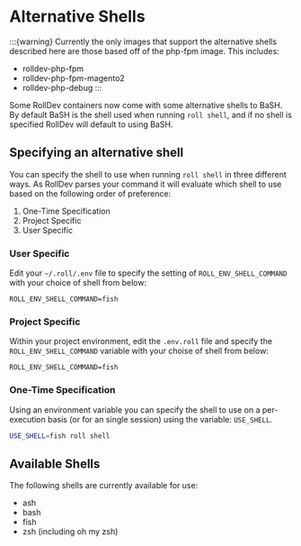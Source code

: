# Alternative Shells

:::{warning}
Currently the only images that support the alternative shells described here
are those based off of the php-fpm image. This includes:

 - rolldev-php-fpm
 - rolldev-php-fpm-magento2
 - rolldev-php-debug
:::

Some RollDev containers now come with some alternative shells to BaSH. By default
BaSH is the shell used when running `roll shell`, and if no shell is specified
RollDev will default to using BaSH.

## Specifying an alternative shell

You can specify the shell to use when running `roll shell` in three different
ways. As RollDev parses your command it will evaluate which shell to use based on
the following order of preference:

 1. One-Time Specification
 2. Project Specific
 3. User Specific

### User Specific

Edit your `~/.roll/.env` file to specify the setting of
`ROLL_ENV_SHELL_COMMAND` with your choice of shell from below:

```
ROLL_ENV_SHELL_COMMAND=fish
```

### Project Specific

Within your project environment, edit the `.env.roll` file and specify the
`ROLL_ENV_SHELL_COMMAND` variable with your choise of shell from below:

```
ROLL_ENV_SHELL_COMMAND=fish
```

### One-Time Specification

Using an environment variable you can specify the shell to use on a
per-execution basis (or for an single session) using the variable: `USE_SHELL`.

```bash
USE_SHELL=fish roll shell
```

## Available Shells

The following shells are currently available for use:

 - ash
 - bash
 - fish
 - zsh (including oh my zsh)